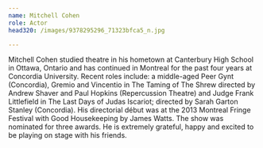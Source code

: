 ```yaml
---
name: Mitchell Cohen
role: Actor
head320: /images/9378295296_71323bfca5_n.jpg

---
```


Mitchell Cohen studied theatre in his hometown at Canterbury High School in Ottawa, Ontario and has continued in Montreal for the past four years at Concordia University. Recent roles include: a middle-aged Peer Gynt (Concordia), Gremio and Vincentio in The Taming of The Shrew directed by Andrew Shaver and Paul Hopkins (Repercussion Theatre) and Judge Frank Littlefield in The Last Days of Judas Iscariot; directed by Sarah Garton Stanley (Concordia). His directorial début was at the 2013 Montreal Fringe Festival with Good Housekeeping by James Watts. The show was nominated for three awards. He is extremely grateful, happy and excited to be playing on stage with his friends.
